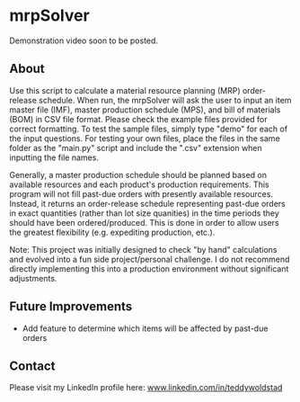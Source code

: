 # mrpSolver
Demonstration video soon to be posted.

## About
Use this script to calculate a material resource planning (MRP) order-release schedule. When run, the mrpSolver will ask the user to input an item master file (IMF), master production schedule (MPS), and bill of materials (BOM) in CSV file format. Please check the example files provided for correct formatting. To test the sample files, simply type "demo" for each of the input questions. For testing your own files, place the files in the same folder as the "main.py" script and include the ".csv" extension when inputting the file names.

Generally, a master production schedule should be planned based on available resources and each product's production requirements. This program will not fill past-due orders with presently available resources. Instead, it returns an order-release schedule representing past-due orders in exact quantities (rather than lot size quanities) in the time periods they should have been ordered/produced. This is done in order to allow users the greatest flexibility (e.g. expediting production, etc.).

Note: This project was initially designed to check "by hand" calculations and evolved into a fun side project/personal challenge. I do not recommend directly implementing this into a production environment without significant adjustments.

## Future Improvements
+ Add feature to determine which items will be affected by past-due orders

## Contact
Please visit my LinkedIn profile here: www.linkedin.com/in/teddywoldstad
